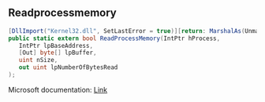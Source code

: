 ## Readprocessmemory

```csharp
[DllImport("Kernel32.dll", SetLastError = true)][return: MarshalAs(UnmanagedType.Bool)]
public static extern bool ReadProcessMemory(IntPtr hProcess,
   IntPtr lpBaseAddress,
   [Out] byte[] lpBuffer,
   uint nSize,
   out uint lpNumberOfBytesRead
);
```

Microsoft documentation: [Link](https://docs.microsoft.com/en-us/windows/win32/api/memoryapi/nf-memoryapi-readprocessmemory)
